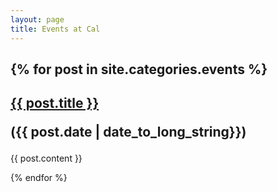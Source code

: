 ```yaml
---
layout: page
title: Events at Cal
---
```


{% for post in site.categories.events %}
---
<h2> <a href="{{ site.url }}{{ post.url }}">{{ post.title }}</a>

({{ post.date | date_to_long_string}}) </h2>

{{ post.content }}

{% endfor %}



